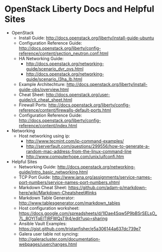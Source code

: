 # OpenStack Liberty Docs and Helpful Sites
* OpenStack
  * Install Guide: <http://docs.openstack.org/liberty/install-guide-ubuntu>
  * Configuration Reference Guide: <http://docs.openstack.org/liberty/config-reference/content/section_neutron.conf.html>
  * HA Networking Guide:
    * <http://docs.openstack.org/networking-guide/scenario_dvr_ovs.html>
    * <http://docs.openstack.org/networking-guide/scenario_l3ha_lb.html>
  * Example Architechture: <http://docs.openstack.org/liberty/install-guide-obs/overview.html>
  * Cheat Sheet: <http://docs.openstack.org/user-guide/cli_cheat_sheet.html>
  * Firewall Ports: <http://docs.openstack.org/liberty/config-reference/content/firewalls-default-ports.html>
  * Configuration Reference Guide: <http://docs.openstack.org/liberty/config-reference/content/index.html>
* Networking
  * Host networking using ip:
    * <http://www.tecmint.com/ip-command-examples/>
    * <http://serverfault.com/questions/299556/how-to-generate-a-random-mac-address-from-the-linux-command-line>
    * <http://www.computerhope.com/unix/uifconfi.htm>
* Helpful Sites
  * Networking Guide: <http://docs.openstack.org/networking-guide/intro_basic_networking.html>
  * TCP Port Guide: <http://www.iana.org/assignments/service-names-port-numbers/service-names-port-numbers.xhtml>
  * Markdown Cheat Sheet: <https://github.com/adam-p/markdown-here/wiki/Markdown-Cheatsheet#links>
  * Markdown Table Generator: <http://www.tablesgenerator.com/markdown_tables>
  * Host configuration worksheet: <https://docs.google.com/spreadsheets/d/1IDae4Sqw5P9bBSrSELsO_7L_8OYITqElTIRFWQsT9i4/edit?usp=sharing>
  * Ansible Vault Examples: <https://gist.github.com/tristanfisher/e5a306144a637dc739e7>
  * Galera user table not syncing: <http://galeracluster.com/documentation-webpages/userchanges.html>
